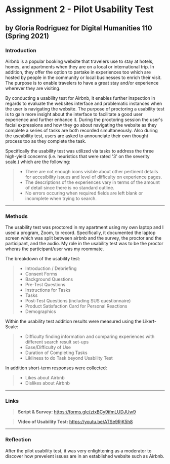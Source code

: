 # Assignment 2 - Pilot Usability Test
## by Gloria Rodriguez for Digital Humanities 110 (Spring 2021)

### Introduction 
Airbnb is a popular booking website that travelers use to stay at hotels, homes, and apartments when they are on a local or international trip. In addition, they offer the option to partake in experiences too which are hosted by people in the community or local businesses to enrich their visit. The purpose is to enable travelers to have a great stay and/or experience wherever they are visiting. 

By conducting a usability test for Airbnb, it enables further inspection in regards to evaluate the websites interface and problematic instances when the user is navigating the website. The purpose of proctoring a usability test is to gain more insight about the interface to facilitate a good user experience and further enhance it. During the proctoring session the user's facial expressions and how they go about navigating the website as they complete a series of tasks are both recorded simultaneously. Also during the useability test, users are asked to announciate their own thought process too as they complete the task.

Specifically the usability test was utilized via tasks to address the three high-yield concerns (i.e. heuristics that were rated '3' on the severity scale.) which are the following:
> * There are not enough icons visible about other pertinent details for accesibility issues and level of difficulty on experience pages. 
> * The descriptions of the experiences vary in terms of the amount of detail since there is no standard outline.
> * No errors occuring when required fields are left blank or incomplete when trying to search. 

---
### Methods
The usability test was proctored in my apartment using my own laptop and I used a program, Zoom, to record. Specifically, it documented the laptop screen which was split between airbnb and the survey, the proctor and the participant, and the audio. My role in the usability test was to be the proctor wheras the participant/user was my roommate.

The breakdown of the usability test:
> * Introduction / Debriefing
> * Consent Forms
> * Background Questions 
> * Pre-Test Questions 
> * Instructions for Tasks
> * Tasks 
> * Post-Test Questions (including SUS questionnaire)
> * Product Satisfaction Card for Personal Reactions
> * Demographics 

Within the usability test addition results were measured using the Likert-Scale:
> * Difficulty finding information and comparing experiences with different search result set-ups
> * Ease/Difficulty of Use
> * Duration of Completing Tasks
> * Likliness to do Task beyond Usability Test

In addition short-term responses were collected:
> * Likes about Airbnb
> * Dislikes about Airbnb

---
### Links 
> **Script & Survey:** https://forms.gle/ztxBCy9ifmLUDJUw9

> **Video of Usability Test:** https://youtu.be/ATSe9RjK5h8

---
### Reflection 
After the pilot usability test, it was very enlightening as a moderator to discover how prevelent issues are in an established website such as Airbnb. 
